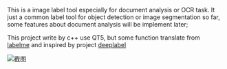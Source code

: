 This is a image label tool  especially for document analysis or OCR task. It just a common label tool for object detection or image segmentation so far,  some features about document analysis will be implement later;

This project write by c++ use QT5, but some function translate from [labelme](https://github.com/wkentaro/labelme)
and inspired by project [deeplabel](https://github.com/jveitchmichaelis/deeplabel)



![截图](./doc/images/labeltool.png)

